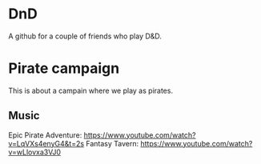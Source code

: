 # DnD

A github for a couple of friends who play D&D.

# Pirate campaign

This is about a campain where we play as pirates.

## Music
Epic Pirate Adventure: https://www.youtube.com/watch?v=LqVXs4enyG4&t=2s
Fantasy Tavern: https://www.youtube.com/watch?v=wLlovxa3VJ0
